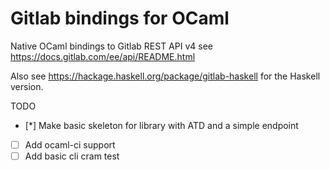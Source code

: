 Gitlab bindings for OCaml
==========

Native OCaml bindings to Gitlab REST API v4 see https://docs.gitlab.com/ee/api/README.html

Also see https://hackage.haskell.org/package/gitlab-haskell for the Haskell version.

TODO

   * [*] Make basic skeleton for library with ATD and a simple endpoint
   * [ ] Add ocaml-ci support
   * [ ] Add basic cli cram test
